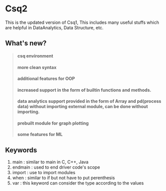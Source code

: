 # Csq2
This is the updated version of Csq1, This includes many useful stuffs which are helpful in DataAnalytics, Data Structure, etc.
## What's new?
> #### csq environment<br />
> #### more clean syntax<br />
> #### additional features for OOP<br />
> #### increased support in the form of builtin functions and methods.<br />
> #### data analytics support provided in the form of Array and pd(process data) without importing external module, can be done without importing.<br />
> #### prebuilt module for graph plotting<br />
> #### some features for ML<br />

## Keywords<br />
1. main : similar to main in C, C++, Java<br />
2. endmain : used to end driver code's scope<br />
3. import : use to import modules<br />
4. when : similar to if but not have to put perenthesis<br />
5. var : this keyword can consider the type according to the values<br />
